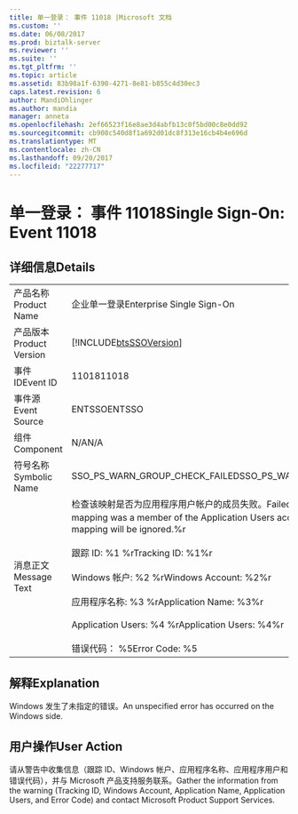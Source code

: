 ```yaml
---
title: 单一登录： 事件 11018 |Microsoft 文档
ms.custom: ''
ms.date: 06/08/2017
ms.prod: biztalk-server
ms.reviewer: ''
ms.suite: ''
ms.tgt_pltfrm: ''
ms.topic: article
ms.assetid: 83b98a1f-6390-4271-8e81-b855c4d30ec3
caps.latest.revision: 6
author: MandiOhlinger
ms.author: mandia
manager: anneta
ms.openlocfilehash: 2ef66523f16e8ae3d4abfb13c0f5bd00c8e0dd92
ms.sourcegitcommit: cb908c540d8f1a692d01dc8f313e16cb4b4e696d
ms.translationtype: MT
ms.contentlocale: zh-CN
ms.lasthandoff: 09/20/2017
ms.locfileid: "22277717"
---
```

# <a name="single-sign-on-event-11018"></a><span data-ttu-id="d05e2-102">单一登录： 事件 11018</span><span class="sxs-lookup"><span data-stu-id="d05e2-102">Single Sign-On: Event 11018</span></span>
## <a name="details"></a><span data-ttu-id="d05e2-103">详细信息</span><span class="sxs-lookup"><span data-stu-id="d05e2-103">Details</span></span>  
  
|||  
|-|-|  
|<span data-ttu-id="d05e2-104">产品名称</span><span class="sxs-lookup"><span data-stu-id="d05e2-104">Product Name</span></span>|<span data-ttu-id="d05e2-105">企业单一登录</span><span class="sxs-lookup"><span data-stu-id="d05e2-105">Enterprise Single Sign-On</span></span>|  
|<span data-ttu-id="d05e2-106">产品版本</span><span class="sxs-lookup"><span data-stu-id="d05e2-106">Product Version</span></span>|[!INCLUDE[btsSSOVersion](../includes/btsssoversion-md.md)]|  
|<span data-ttu-id="d05e2-107">事件 ID</span><span class="sxs-lookup"><span data-stu-id="d05e2-107">Event ID</span></span>|<span data-ttu-id="d05e2-108">11018</span><span class="sxs-lookup"><span data-stu-id="d05e2-108">11018</span></span>|  
|<span data-ttu-id="d05e2-109">事件源</span><span class="sxs-lookup"><span data-stu-id="d05e2-109">Event Source</span></span>|<span data-ttu-id="d05e2-110">ENTSSO</span><span class="sxs-lookup"><span data-stu-id="d05e2-110">ENTSSO</span></span>|  
|<span data-ttu-id="d05e2-111">组件</span><span class="sxs-lookup"><span data-stu-id="d05e2-111">Component</span></span>|<span data-ttu-id="d05e2-112">N/A</span><span class="sxs-lookup"><span data-stu-id="d05e2-112">N/A</span></span>|  
|<span data-ttu-id="d05e2-113">符号名称</span><span class="sxs-lookup"><span data-stu-id="d05e2-113">Symbolic Name</span></span>|<span data-ttu-id="d05e2-114">SSO_PS_WARN_GROUP_CHECK_FAILED</span><span class="sxs-lookup"><span data-stu-id="d05e2-114">SSO_PS_WARN_GROUP_CHECK_FAILED</span></span>|  
|<span data-ttu-id="d05e2-115">消息正文</span><span class="sxs-lookup"><span data-stu-id="d05e2-115">Message Text</span></span>|<span data-ttu-id="d05e2-116">检查该映射是否为应用程序用户帐户的成员失败。</span><span class="sxs-lookup"><span data-stu-id="d05e2-116">Failed to check whether the mapping was a member of the Application Users account.</span></span> <span data-ttu-id="d05e2-117">将忽略此映射。%r</span><span class="sxs-lookup"><span data-stu-id="d05e2-117">The mapping will be ignored.%r</span></span><br /><br /> <span data-ttu-id="d05e2-118">跟踪 ID: %1 %r</span><span class="sxs-lookup"><span data-stu-id="d05e2-118">Tracking ID: %1%r</span></span><br /><br /> <span data-ttu-id="d05e2-119">Windows 帐户: %2 %r</span><span class="sxs-lookup"><span data-stu-id="d05e2-119">Windows Account: %2%r</span></span><br /><br /> <span data-ttu-id="d05e2-120">应用程序名称: %3 %r</span><span class="sxs-lookup"><span data-stu-id="d05e2-120">Application Name: %3%r</span></span><br /><br /> <span data-ttu-id="d05e2-121">Application Users: %4 %r</span><span class="sxs-lookup"><span data-stu-id="d05e2-121">Application Users: %4%r</span></span><br /><br /> <span data-ttu-id="d05e2-122">错误代码： %5</span><span class="sxs-lookup"><span data-stu-id="d05e2-122">Error Code: %5</span></span>|  
  
## <a name="explanation"></a><span data-ttu-id="d05e2-123">解释</span><span class="sxs-lookup"><span data-stu-id="d05e2-123">Explanation</span></span>  
 <span data-ttu-id="d05e2-124">Windows 发生了未指定的错误。</span><span class="sxs-lookup"><span data-stu-id="d05e2-124">An unspecified error has occurred on the Windows side.</span></span>  
  
## <a name="user-action"></a><span data-ttu-id="d05e2-125">用户操作</span><span class="sxs-lookup"><span data-stu-id="d05e2-125">User Action</span></span>  
 <span data-ttu-id="d05e2-126">请从警告中收集信息（跟踪 ID、Windows 帐户、应用程序名称、应用程序用户和错误代码），并与 Microsoft 产品支持服务联系。</span><span class="sxs-lookup"><span data-stu-id="d05e2-126">Gather the information from the warning (Tracking ID, Windows Account, Application Name, Application Users, and Error Code) and contact Microsoft Product Support Services.</span></span>